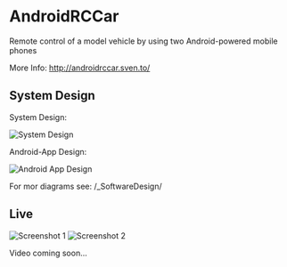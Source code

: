AndroidRCCar
============

Remote control of a model vehicle by using two Android-powered mobile phones

More Info:
http://androidrccar.sven.to/

System Design
-------

System Design:

![System Design](http://androidrccar.sven.to/downloads/system.png)

Android-App Design:

![Android App Design](http://androidrccar.sven.to/downloads/architecture.png)


For mor diagrams see: /_SoftwareDesign/

Live
-------

![Screenshot 1](http://androidrccar.sven.to/style/images/top.jpg) ![Screenshot 2](http://androidrccar.sven.to/style/images/androidrccar.jpg)

Video coming soon...